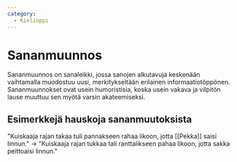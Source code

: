 ```yaml
---
category:
  - Kielioppi
---
```


# Sananmuunnos

Sananmuunnos on sanaleikki, jossa sanojen alkutavuja keskenään vaihtamalla muodostuu uusi, merkitykseltään erilainen informaatiotöppönen. Sananmuunnokset ovat usein humoristisia, koska usein vakava ja vilpitön lause muuttuu sen myötä varsin akateemiseksi.

## Esimerkkejä hauskoja sananmuutoksista

"Kuiskaaja rajan takaa tuli pannakseen rahaa likoon, jotta [[Pekka]] saisi linnun." ->
"Kuiskaaja rajan tukkaa tali ranttalikseen pahaa likoon, jotta sakka peittoaisi linnun."